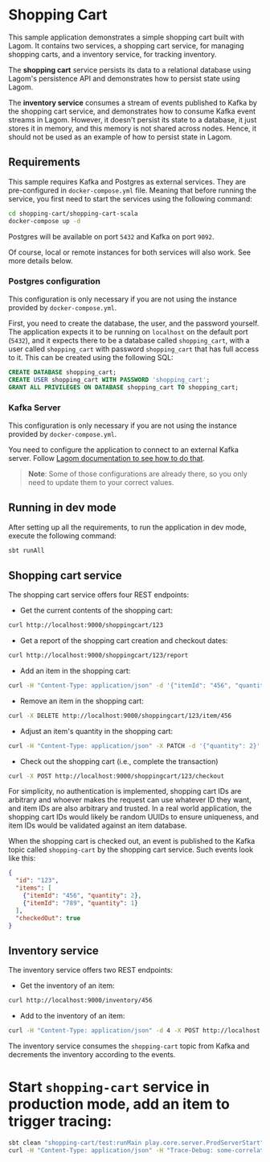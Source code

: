 # Shopping Cart

This sample application demonstrates a simple shopping cart built with Lagom. It contains two services, a shopping cart service, for managing shopping carts, and a inventory service, for tracking inventory.

The **shopping cart** service persists its data to a relational database using Lagom's persistence API and demonstrates how to persist state using Lagom.

The **inventory service** consumes a stream of events published to Kafka by the shopping cart service, and demonstrates how to consume Kafka event streams in Lagom. However, it doesn't persist its state to a database, it just stores it in memory, and this memory is not shared across nodes. Hence, it should not be used as an example of how to persist state in Lagom.

## Requirements

This sample requires Kafka and Postgres as external services. They are pre-configured in `docker-compose.yml` file. Meaning that before running the service, you first need to start the services using the following command:

```bash
cd shopping-cart/shopping-cart-scala
docker-compose up -d
```

Postgres will be available on port `5432` and Kafka on port `9092`.

Of course, local or remote instances for both services will also work. See more details below.

### Postgres configuration

This configuration is only necessary if you are not using the instance provided by `docker-compose.yml`.

First, you need to create the database, the user, and the password yourself. The application expects it to be running on `localhost` on the default port (`5432`), and it expects there to be a database called `shopping_cart`, with a user called `shopping_cart` with password `shopping_cart` that has full access to it. This can be created using the following SQL:

```sql
CREATE DATABASE shopping_cart;
CREATE USER shopping_cart WITH PASSWORD 'shopping_cart';
GRANT ALL PRIVILEGES ON DATABASE shopping_cart TO shopping_cart;
```

### Kafka Server

This configuration is only necessary if you are not using the instance provided by `docker-compose.yml`.

You need to configure the application to connect to an external Kafka server. Follow [Lagom documentation to see how to do that](https://www.lagomframework.com/documentation/latest/scala/KafkaServer.html#Connecting-to-an-external-Kafka-server).

> **Note**: Some of those configurations are already there, so you only need to update them to your correct values.

## Running in dev mode

After setting up all the requirements, to run the application in dev mode, execute the following command:

```bash
sbt runAll
```

## Shopping cart service

The shopping cart service offers four REST endpoints:

* Get the current contents of the shopping cart:

```bash
curl http://localhost:9000/shoppingcart/123
```

* Get a report of the shopping cart creation and checkout dates:

```bash
curl http://localhost:9000/shoppingcart/123/report
```

* Add an item in the shopping cart:

```bash
curl -H "Content-Type: application/json" -d '{"itemId": "456", "quantity": 2}' -X POST http://localhost:9000/shoppingcart/123
```

* Remove an item in the shopping cart:

```bash
curl -X DELETE http://localhost:9000/shoppingcart/123/item/456
```

* Adjust an item's quantity in the shopping cart:

```bash
curl -H "Content-Type: application/json" -X PATCH -d '{"quantity": 2}' http://localhost:9000/shoppingcart/123/item/456
```

* Check out the shopping cart (i.e., complete the transaction)

```bash
curl -X POST http://localhost:9000/shoppingcart/123/checkout
```

For simplicity, no authentication is implemented, shopping cart IDs are arbitrary and whoever makes the request can use whatever ID they want, and item IDs are also arbitrary and trusted. In a real world application, the shopping cart IDs would likely be random UUIDs to ensure uniqueness, and item IDs would be validated against an item database.

When the shopping cart is checked out, an event is published to the Kafka topic called `shopping-cart` by the shopping cart service. Such events look like this:

```json
{
  "id": "123",
  "items": [
    {"itemId": "456", "quantity": 2},
    {"itemId": "789", "quantity": 1}
  ],
  "checkedOut": true
}
```

## Inventory service

The inventory service offers two REST endpoints:

* Get the inventory of an item:

```bash
curl http://localhost:9000/inventory/456
```

* Add to the inventory of an item:

```bash
curl -H "Content-Type: application/json" -d 4 -X POST http://localhost:9000/inventory/456
```

The inventory service consumes the `shopping-cart` topic from Kafka and decrements the inventory according to the events.



# Start `shopping-cart` service in production mode, add an item to trigger tracing:

```bash
sbt clean "shopping-cart/test:runMain play.core.server.ProdServerStart"
curl -H "Content-Type: application/json" -H "Trace-Debug: some-correlation-id" -d '{"itemId": "456", "quantity": 2}' -X POST http://localhost:9001/shoppingcart/1893
```
